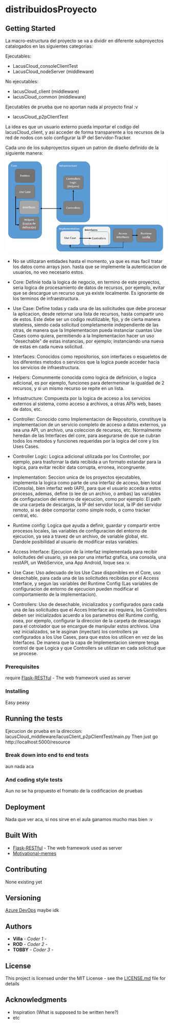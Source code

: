 # distribuidosProyecto



## Getting Started

La macro-estructura del proyecto se va a dividir en diferente subproyectos catalogados en las siguientes categorias:

Ejecutables:
-   LacusCloud_consoleClientTest
-   LacusCloud_nodeServer (middleware)

No ejecutables:
-   lacusCloud_client (middleware)
-   lacusCloud_common (middleware)

Ejecutables de prueba que no aportan nada al proyecto final :v
-   lacusCloud_p2pClientTest

La idea es que un usuario externo pueda importar el codigo del lacusCloud_client, y asi acceder de forma transparente a los recursos de la red de nodos con solo configurar la IP del Servidor-Tracker.


Cada uno de los subproyectos siguen un patron de diseño definido de la siguiente manera:

![alt text](https://raw.githubusercontent.com/tavog96/distribuidosProyecto/master/doc/scheme.PNG)

-   No se utilizaran entidades hasta el momento, ya que es mas facil tratar los datos como arrays json. hasta que se implemente la autenticacion de usuarios, no veo necesario estos.

-   Core: Definie toda la logica de negocio, en termino de este proyectos, seria logica de procesamiento de datos de recursos, por ejemplo, evitar que se descargue un recurso que ya existe localmente. Es ignorante de los terminos de infraestructura.
-   Use Case: Define todas y cada una de las solicitudes que debe procesar la aplicacion, desde retornar una lista de recursos, hasta compartir uno de estos. Este debe ser un codigo reutilizable, fijo, y de cierta manera stateless, siendo cada solicitud completamente independiente de las otras, de manera que la Implementacion pueda instanciar cuantas Use Cases como quiera, permitiendo a la Implementacion hacer un uso "desechable" de estas instancias, por ejemplo; instanciando una nueva de estas en cada nueva solicitud.
-   Interfaces: Conocidos como repositorios, son interfaces o esqueletos de los diferentes metodos o servicios que la logica puede acceder hacia los servicios de infraestructura.
-   Helpers: Comunmente conocida como logica de definicion, o logica adicional, es por ejemplo, funciones para determeninar la igualdad de 2 recursos, y si un mismo recurso se repite en un lista.
-   Infrastructure: Compuesta por la logica de acceso a los servicios externos al sistema, como acceso a archivos, a otras APIs web, bases de datos, etc.
-   Controller: Conocido como Implementacion de Repositorio, constituye la implementacion de un servicio completo de acceso a datos externos, ya sea una API, un archivo, una coleccion de recursos, etc. Normalmente heredan de las Interfaces del core, para asegurarse de que se cubran todos los metodos y funciones requeridas por la logica del core y los Uses Cases.
-   Controller Logic: Logica adicional utilizada por los Controller, por ejemplo, para trasfornar la data recibida a un formato estandar para la logica, para evitar recibir data corrupta, erronea, incongruente.
-   Implementation: Seccion unica de los proyectos ejecutables, implementa la logica como parte de una interfaz de acceso, bien local (Consola), bien interfaz web (API), para que el usuario acceda a estos procesos, ademas, define (o lee de un archivo, o ambas) las variables de configuracion del entorno de ejecucion, como por ejemplo: El path de una carpeta de descargas, la IP del servidor local, la IP del servidor remoto, si se debe comportar como simple nodo, o como tracker central, etc.
-   Runtime config: Logica que ayuda a definir, guardar y compartir entre procesos locales, las variables de configuracion del entorno de ejecucion, ya sea a travez de un archivo, de variable global, etc. Dandole posibilidad al usuario de modificar estas variables.
-   Access Interface: Ejecucion de la interfaz implementada para recibir solicitudes del usuario, ya sea por una interfaz grafica, una consola, una restAPI, un WebService, una App Android, loque sea :v.
-   Use Case: Uso adecuado de los Use Case disponibles en el Core, uso desechable, para cada una de las solicitudes recibidas por el Access Interface, y segun las variables del Runtime Config (Las variables de configuracion de entorno de ejecucion pueden modificar el comportamiento de la implementacion).
-   Controllers: Uso de desechable, inicializados y configurados para cada una de las solicitudes que el Acces Interface asi requiera, los Controllers deben ser inicializados acuerdo a los parametros del Runtime config, osea, por ejemplo, configurar la direccion de la carpeta de desacagas para el cotrolador que se encargue de manipular estos archivos. Una vez inicializados, se le asginan (inyectan) los controllers ya configurados a los Use Cases, para que estos los utilicen en vez de las Interfaces. De manera que la capa de Implementacion siempre tenga control de que Logica y que Controllers se utilizan en cada solicitud que se procese.



### Prerequisites

require [Flask-RESTful](https://flask-restful.readthedocs.io/en/latest/) - The web framework used as server

### Installing

Easy peasy

## Running the tests

Ejecucion de prueba en la direccion: lacusCloud_middleware/lacusClient_p2pClientTest/main.py
Then just go http://localhost:5000/resource

### Break down into end to end tests

aun nada aca

### And coding style tests

Aun no se ha propuesto el fromato de la codificacion de pruebas

## Deployment

Nada que ver aca, si nos sirve en el aula ganamos mucho mas bien :v

## Built With

* [Flask-RESTful](https://flask-restful.readthedocs.io/en/latest/) - The web framework used as server
* [Motivational-memes](https://www.youtube.com/watch?v=yCWSeBuaybc)

## Contributing

None existing yet

## Versioning

[Azure DevOps](https://azure.microsoft.com/en-us/services/devops/) maybe idk

## Authors

* **Villa** - *Coder 1* -
* **ROD** - *Coder 2* -
* **TOBBY** - *Coder 3* - 


## License

This project is licensed under the MIT License - see the [LICENSE.md](LICENSE.md) file for details

## Acknowledgments

* Inspiration (What is supposed to be written here?)
* etc
